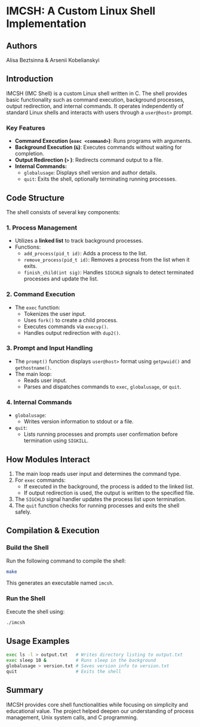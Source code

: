 # IMCSH: A Custom Linux Shell Implementation

## Authors

Alisa Beztsinna & Arsenii Kobelianskyi

## Introduction

IMCSH (IMC Shell) is a custom Linux shell written in C. The shell provides basic functionality such as command execution, background processes, output redirection, and internal commands. It operates independently of standard Linux shells and interacts with users through a `user@host>` prompt.

### Key Features

- **Command Execution (`exec <command>`)**: Runs programs with arguments.
- **Background Execution (`&`)**: Executes commands without waiting for completion.
- **Output Redirection (`>` )**: Redirects command output to a file.
- **Internal Commands:**
  - `globalusage`: Displays shell version and author details.
  - `quit`: Exits the shell, optionally terminating running processes.

## Code Structure

The shell consists of several key components:

### 1. Process Management

- Utilizes a **linked list** to track background processes.
- Functions:
  - `add_process(pid_t id)`: Adds a process to the list.
  - `remove_process(pid_t id)`: Removes a process from the list when it exits.
  - `finish_child(int sig)`: Handles `SIGCHLD` signals to detect terminated processes and update the list.

### 2. Command Execution

- The `exec` function:
  - Tokenizes the user input.
  - Uses `fork()` to create a child process.
  - Executes commands via `execvp()`.
  - Handles output redirection with `dup2()`.

### 3. Prompt and Input Handling

- The `prompt()` function displays `user@host>` format using `getpwuid()` and `gethostname()`.
- The main loop:
  - Reads user input.
  - Parses and dispatches commands to `exec`, `globalusage`, or `quit`.

### 4. Internal Commands

- `globalusage`:
  - Writes version information to stdout or a file.
- `quit`:
  - Lists running processes and prompts user confirmation before termination using `SIGKILL`.

## How Modules Interact

1. The main loop reads user input and determines the command type.
2. For `exec` commands:
   - If executed in the background, the process is added to the linked list.
   - If output redirection is used, the output is written to the specified file.
3. The `SIGCHLD` signal handler updates the process list upon termination.
4. The `quit` function checks for running processes and exits the shell safely.

## Compilation & Execution

### Build the Shell

Run the following command to compile the shell:

```sh
make
```

This generates an executable named `imcsh`.

### Run the Shell

Execute the shell using:

```sh
./imcsh
```

## Usage Examples

```sh
exec ls -l > output.txt   # Writes directory listing to output.txt
exec sleep 10 &           # Runs sleep in the background
globalusage > version.txt # Saves version info to version.txt
quit                      # Exits the shell
```

## Summary

IMCSH provides core shell functionalities while focusing on simplicity and educational value. The project helped deepen our understanding of process management, Unix system calls, and C programming.

